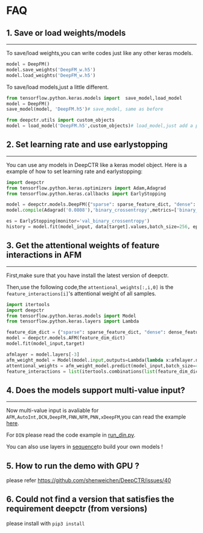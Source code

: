 # FAQ

## 1. Save or load weights/models
----------------------------------------
To save/load weights,you can write codes just like any other keras models.

```python
model = DeepFM()
model.save_weights('DeepFM_w.h5')
model.load_weights('DeepFM_w.h5')
```

To save/load models,just a little different.

```python
from tensorflow.python.keras.models import  save_model,load_model
model = DeepFM()
save_model(model, 'DeepFM.h5')# save_model, same as before

from deepctr.utils import custom_objects
model = load_model('DeepFM.h5',custom_objects)# load_model,just add a parameter
```
## 2. Set learning rate and use earlystopping
---------------------------------------------------
You can use any models in DeepCTR like a keras model object.
Here is a example of how to set learning rate and earlystopping:

```python
import deepctr
from tensorflow.python.keras.optimizers import Adam,Adagrad
from tensorflow.python.keras.callbacks import EarlyStopping

model = deepctr.models.DeepFM({"sparse": sparse_feature_dict, "dense": dense_feature_list})
model.compile(Adagrad('0.0808'),'binary_crossentropy',metrics=['binary_crossentropy'])

es = EarlyStopping(monitor='val_binary_crossentropy')
history = model.fit(model_input, data[target].values,batch_size=256, epochs=10, verbose=2, validation_split=0.2,callbacks=[es] )
```


## 3. Get the attentional weights of feature interactions in AFM
--------------------------------------------------------------------------
First,make sure that you have install the latest version of deepctr.

Then,use the following code,the `attentional_weights[:,i,0]` is the `feature_interactions[i]`'s attentional weight of all samples.

```python
import itertools
import deepctr
from tensorflow.python.keras.models import Model
from tensorflow.python.keras.layers import Lambda

feature_dim_dict = {"sparse": sparse_feature_dict, "dense": dense_feature_list}
model = deepctr.models.AFM(feature_dim_dict)
model.fit(model_input,target)

afmlayer = model.layers[-3]
afm_weight_model = Model(model.input,outputs=Lambda(lambda x:afmlayer.normalized_att_score)(model.input))
attentional_weights = afm_weight_model.predict(model_input,batch_size=4096)
feature_interactions = list(itertools.combinations(list(feature_dim_dict['sparse'].keys()) + feature_dim_dict['dense'] ,2))
```

## 4. Does the models support multi-value input?
---------------------------------------------------
Now multi-value input is avaliable for `AFM,AutoInt,DCN,DeepFM,FNN,NFM,PNN,xDeepFM`,you can read the example [here](./Examples.html#multi-value-input-movielens).

For `DIN` please read the code example in [run_din.py](https://github.com/shenweichen/DeepCTR/blob/master/examples/run_din.py
).

You can also use layers in [sequence](./deepctr.layers.sequence.html)to build your own models !

## 5. How to run the demo with GPU ?
please refer https://github.com/shenweichen/DeepCTR/issues/40

## 6. Could not find a version that satisfies the requirement deepctr (from versions)
please  install with `pip3 install`